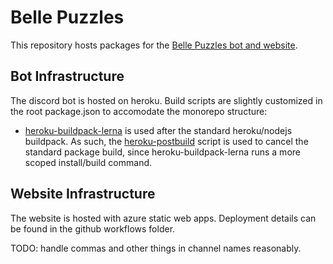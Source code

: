 # Belle Puzzles

This repository hosts packages for the [Belle Puzzles bot and website](https://aka.ms/libracomplexity).

## Bot Infrastructure

The discord bot is hosted on heroku. Build scripts are slightly customized in the root package.json to accomodate the monorepo structure:

-   [heroku-buildpack-lerna](https://github.com/Abe27342/heroku-buildpack-lerna.git) is used after the standard heroku/nodejs buildpack.
    As such, the [heroku-postbuild](https://devcenter.heroku.com/articles/nodejs-support#customizing-the-build-process) script is used to cancel the
    standard package build, since heroku-buildpack-lerna runs a more scoped install/build command.

## Website Infrastructure

The website is hosted with azure static web apps. Deployment details can be found in the github workflows folder.

TODO: handle commas and other things in channel names reasonably.
